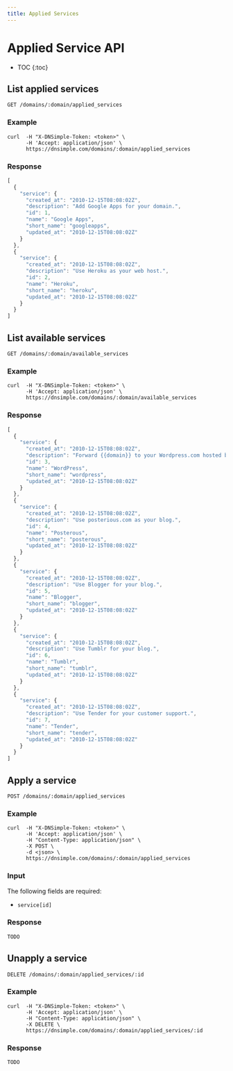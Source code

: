 ```yaml
---
title: Applied Services
---
```


# Applied Service API

* TOC
{:toc}


## List applied services

    GET /domains/:domain/applied_services

### Example

    curl  -H "X-DNSimple-Token: <token>" \
          -H 'Accept: application/json' \
          https://dnsimple.com/domains/:domain/applied_services

### Response

~~~ js
[
  {
    "service": {
      "created_at": "2010-12-15T08:08:02Z",
      "description": "Add Google Apps for your domain.",
      "id": 1,
      "name": "Google Apps",
      "short_name": "googleapps",
      "updated_at": "2010-12-15T08:08:02Z"
    }
  },
  {
    "service": {
      "created_at": "2010-12-15T08:08:02Z",
      "description": "Use Heroku as your web host.",
      "id": 2,
      "name": "Heroku",
      "short_name": "heroku",
      "updated_at": "2010-12-15T08:08:02Z"
    }
  }
]
~~~


## List available services

    GET /domains/:domain/available_services

### Example

    curl  -H "X-DNSimple-Token: <token>" \
          -H 'Accept: application/json' \
          https://dnsimple.com/domains/:domain/available_services

### Response

~~~ js
[
  {
    "service": {
      "created_at": "2010-12-15T08:08:02Z",
      "description": "Forward {{domain}} to your Wordpress.com hosted blog.",
      "id": 3,
      "name": "WordPress",
      "short_name": "wordpress",
      "updated_at": "2010-12-15T08:08:02Z"
    }
  },
  {
    "service": {
      "created_at": "2010-12-15T08:08:02Z",
      "description": "Use posterious.com as your blog.",
      "id": 4,
      "name": "Posterous",
      "short_name": "posterous",
      "updated_at": "2010-12-15T08:08:02Z"
    }
  },
  {
    "service": {
      "created_at": "2010-12-15T08:08:02Z",
      "description": "Use Blogger for your blog.",
      "id": 5,
      "name": "Blogger",
      "short_name": "blogger",
      "updated_at": "2010-12-15T08:08:02Z"
    }
  },
  {
    "service": {
      "created_at": "2010-12-15T08:08:02Z",
      "description": "Use Tumblr for your blog.",
      "id": 6,
      "name": "Tumblr",
      "short_name": "tumblr",
      "updated_at": "2010-12-15T08:08:02Z"
    }
  },
  {
    "service": {
      "created_at": "2010-12-15T08:08:02Z",
      "description": "Use Tender for your customer support.",
      "id": 7,
      "name": "Tender",
      "short_name": "tender",
      "updated_at": "2010-12-15T08:08:02Z"
    }
  }
]
~~~


## Apply a service

    POST /domains/:domain/applied_services

### Example

    curl  -H "X-DNSimple-Token: <token>" \
          -H 'Accept: application/json' \
          -H "Content-Type: application/json" \
          -X POST \
          -d <json> \
          https://dnsimple.com/domains/:domain/applied_services

### Input

The following fields are required:

- `service[id]`

### Response

~~~ js
TODO
~~~


## Unapply a service

    DELETE /domains/:domain/applied_services/:id

### Example

    curl  -H "X-DNSimple-Token: <token>" \
          -H 'Accept: application/json' \
          -H "Content-Type: application/json" \
          -X DELETE \
          https://dnsimple.com/domains/:domain/applied_services/:id

### Response

~~~ js
TODO
~~~
